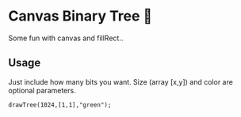 # Canvas Binary Tree 🎄
Some fun with canvas and fillRect..

## Usage

Just include how many bits you want. Size (array [x,y]) and color are optional parameters.

```
drawTree(1024,[1,1],"green");
```
